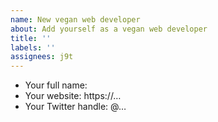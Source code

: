 ```yaml
---
name: New vegan web developer
about: Add yourself as a vegan web developer
title: ''
labels: ''
assignees: j9t
---
```


* Your full name:
* Your website: https://…
* Your Twitter handle: @…
